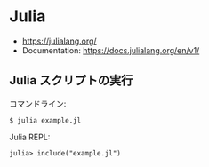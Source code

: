 # Julia

- <https://julialang.org/>
- Documentation: <https://docs.julialang.org/en/v1/>

## Julia スクリプトの実行

コマンドライン:

```
$ julia example.jl
```

Julia REPL:

```
julia> include("example.jl")
```
